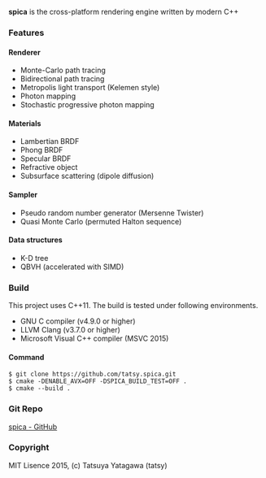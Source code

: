 **spica** is the cross-platform rendering engine written by modern C++

### Features

#### Renderer

* Monte-Carlo path tracing
* Bidirectional path tracing
* Metropolis light transport (Kelemen style)
* Photon mapping
* Stochastic progressive photon mapping

#### Materials

* Lambertian BRDF
* Phong BRDF
* Specular BRDF
* Refractive object
* Subsurface scattering (dipole diffusion)

#### Sampler

* Pseudo random number generator (Mersenne Twister)
* Quasi Monte Carlo (permuted Halton sequence)

#### Data structures

* K-D tree
* QBVH (accelerated with SIMD)

### Build

This project uses C++11. The build is tested under following environments.

* GNU C compiler (v4.9.0 or higher)
* LLVM Clang (v3.7.0 or higher)
* Microsoft Visual C++ compiler (MSVC 2015)

#### Command

```shell
$ git clone https://github.com/tatsy.spica.git
$ cmake -DENABLE_AVX=OFF -DSPICA_BUILD_TEST=OFF .
$ cmake --build .
```


### Git Repo

<a href="https://github.com/tatsy/spica.git" title="spica - GitHub" target="_blank">spica - GitHub</a>

### Copyright

MIT Lisence 2015, (c) Tatsuya Yatagawa (tatsy)

